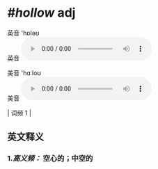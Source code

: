 # ***\#hollow*** adj
英音 'hɒləʊ  
英音
<audio src="./media/hollow1.aac" controls="controls"></audio>

美音 'hɑːloʊ  
美音
<audio src="./media/hollow2.aac" controls="controls"></audio>



| 词频 1 |  

英文释义
---
### 1.*高义频：* **空心的；中空的**  


